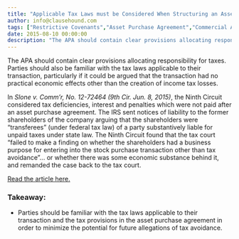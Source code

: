 ```yaml
---
title: "Applicable Tax Laws must be Considered When Structuring an Asset Purchase Agreement"
author: info@clausehound.com
tags: ["Restrictive Covenants","Asset Purchase Agreement","Commercial Activities","info@clausehound.com"]
date: 2015-08-10 00:00:00
description: "The APA should contain clear provisions allocating responsibility for taxes. Parties should also be familiar with the tax laws applicable to their transaction, particularly if it could be argued that the transaction had no practical economic effects other than the creation of income tax losses."
---
```




The APA should contain clear provisions allocating responsibility for taxes. Parties should also be familiar with the tax laws applicable to their transaction, particularly if it could be argued that the transaction had no practical economic effects other than the creation of income tax losses.

In *Slone v. Comm’r, No. 12-72464 (9th Cir. Jun. 8, 2015)*, the Ninth Circuit considered tax deficiencies, interest and penalties which were not paid after an asset purchase agreement. The IRS sent notices of liability to the former shareholders of the company arguing that the shareholders were “transferees” (under federal tax law) of a party substantively liable for unpaid taxes under state law. The Ninth Circuit found that the tax court “failed to make a finding on whether the shareholders had a business purpose for entering into the stock purchase transaction other than tax avoidance”... or whether there was some economic substance behind it, and remanded the case back to the tax court.

[Read the article here.](http://www.forbes.com/sites/timtodd/2015/06/09/ninth-circuit-vacates-tax-court-decision-on-transferee-liability/)

### Takeaway:
- Parties should be familiar with the tax laws applicable to their transaction and the tax provisions in the asset purchase agreement in order to minimize the potential for future allegations of tax avoidance.
